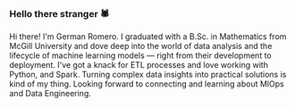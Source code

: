 ### Hello there stranger 🕷
Hi there! I'm German Romero. I graduated with a B.Sc. in Mathematics from McGill University and dove deep into the world of data analysis and the lifecycle of machine learning models — right from their development to deployment. I've got a knack for ETL processes and love working with Python, and Spark. Turning complex data insights into practical solutions is kind of my thing. Looking forward to connecting and learning about MlOps and Data Engineering. 
<!--
**Germanifold91/Germanifold91** is a ✨ _special_ ✨ repository because its `README.md` (this file) appears on your GitHub profile.

Here are some ideas to get you started:

- 🔭 I’m currently working on ...
- 🌱 I’m currently learning ...
- 👯 I’m looking to collaborate on ...
- 🤔 I’m looking for help with ...
- 💬 Ask me about ...
- 📫 How to reach me: ...
- 😄 Pronouns: ...
- ⚡ Fun fact: ...
-->
